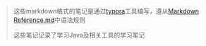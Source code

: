 >  这些markdown格式的笔记是通过[typora](https://www.typora.io/)工具编写，遵从[Markdown Reference.md](https://github.com/ice-kumangcao/note.md/blob/master/Markdown%20Reference.md)中语法规则
>
> 这些笔记记录了学习Java及相关工具的学习笔记
